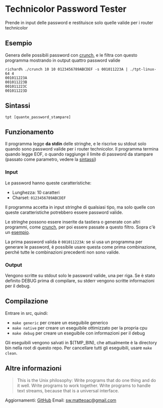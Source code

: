 # Technicolor Password Tester #

Prende in input delle password e restituisce solo quelle valide per i router
technicolor

## Esempio ##

Genera delle possibili password con [crunch](http://sourceforge.net/projects/crunch-wordlist/),
e le filtra con questo programma mostrando in output quattro password valide

```
richard% ./crunch 10 10 0123456789ABCDEF -s 001011223A | ./tpt-linux-64 4
001011223A
001011223B
001011223C
001011223D
```

## Sintassi ##

```
tpt [quante_password_stampare]
```

## Funzionamento ##

Il programma legge **da stdin** delle stringhe, e le riscrive su stdout solo quando
sono password valide per i router technicolor. Il programma termina quando legge EOF,
o quando raggiunge il limite di password da stampare (passato come parametro, vedere 
la [sintassi](#sintassi))

### Input ###

Le password hanno queste caratteristiche:

 * Lunghezza: 10 caratteri
 * Charset: `0123456789ABCDEF`

Il programma accetta in input stringhe di qualsiasi tipo, ma solo quelle con queste
caratteristiche potrebbero essere password valide.

Le stringhe possono essere inserite da tastiera o generate con altri programmi,
come [crunch](http://sourceforge.net/projects/crunch-wordlist/), per poi
essere passate a questo filtro. Sopra c'è un [esempio](#esempio).

La prima password valida è `001011223A`: se si usa un programma per generare
le password, è possibile usare questa come prima combinazione, perché tutte
le combinazioni precedenti non sono valide.

### Output ###

Vengono scritte su stdout solo le password valide, una per riga.
Se è stato definito DEBUG prima di compilare, su stderr vengono scritte informazioni
per il debug.

## Compilazione ##

Entrare in src, quindi:

* `make generic` per creare un eseguibile generico
* `make native` per creare un eseguibile ottimizzato per la propria cpu
* `make debug` per creare un eseguibile con informazioni per il debug

Gli eseguibili vengono salvati in $(TMP_BIN), che attualmente è la directory bin
nella root di questo repo.
Per cancellare tutti gli eseguibili, usare `make clean`.

## Altre informazioni ##

> This is the Unix philosophy: Write programs that do one thing and do it well.
Write programs to work together. Write programs to handle text streams, because
that is a universal interface.

Aggiornamenti: [GitHub](http://github.com/matteoalessiocarrara/technicolor-password-tester)
Email: sw.matteoac@gmail.com
